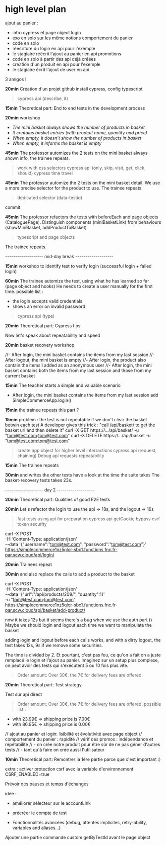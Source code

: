 # high level plan


ajout au panier :
- intro cypress et page object
login
- exo en solo sur les même notions
comportement du panier
- code en solo
- réécriture du login en api pour l'exemple
- le stagiaire réécrit l'ajout au panier en api
promotions
- code en solo à partir des api déjà créées
- création d'un produit en api pour l'exemple
- le stagiaire écrit l'ajout de user en api

3 amigos !


**20min**
Création d'un projet github
install cypress, config typescript

> cypress api (describe, it)

**15min**
Theoretical part: End to end tests in the development process


**20min**
workshop

- _The mini basket always shows the number of products in basket_
- _It contains basket entries (with prodcut name, quantity and price)_
- _When empty, it doesn't show the number of products in basket_
- _When empty, it informs the basket is empty_

**45min**
The professor automizes the 2 tests on the mini basket always shown info,
the trainee repeats.

> work with css selectors
> cypress api (only, skip, visit, get, click, should)
> cypress time travel

**45min**
The professor automize the 2 tests on the mini basket detail.
We use a more precise selector for the product to use.
The trainee repeats.

> dedicated selector (data-testid)

commit

**45min**
The professor refactors the tests with beforeEach and page objects (CataloguePage).
Distinguish components (miniBasketLink) from behaviours (showMiniBasket, addProductToBasket)

> typescript and page objects

The trainee repeats.


------------------- mid-day break -------------------



**15min**
workshop to identify test to verify login
(successful login + failed login)

**60min**
The trainee automize the test, using what he has learned so far (page object and hooks)
He needs to create a user manually for the first time.
possible list :
- the login accepts valid credentials
- shows an error on invalid password

> cypress api (type)

**20min**
Theoretical part: Cypress tips


Now let's speak about repeatability and speed

**20min**
basket recovery workshop

//- After login, the mini basket contains the items from my last session
//- After logout, the mini basket is empty
//- After login, the product also contain the items I added as an anonymous user
//- After login, the mini basket contains both the items from my last session and those from my current basket

**15min**
The teacher starts a simple and valuable scenario
- After login, the mini basket contains the items from my last session
add SimpleCommerceApp.login()

**15min**
the trainee repeats this part ?

**15min**
problem : the test is not repeatable if we don't clear the basket betwin each test
A developer gives this trick :
"call /api/basket/ to get the basket url and then delete it"
curl -X GET https://.../api/basket/ -u "tom@test.com:tom@test.com"
curl -X DELETE https://.../api/basket -u "tom@test.com:tom@test.com"

> create app object for higher level interractions
> cypress api (request, chaining)
> Debug api requests
> repeatability

**15min**
The trainee repeats

**30min**
and writes the other tests
have a look at the time the suite takes
The basket-recovery tests takes 23s.

------------------- day 2 -------------------

**20min**
Theoretical part: Qualities of good E2E tests

**20min**
Let's refactor the login to use the api -> 18s, and the logout -> 16s 
> fast tests using api for preparation
> cypress api getCookie
> bypass csrf token security

curl -X POST \
  -H 'Content-Type: application/json' \
  --data '{"username":"tom@test.com", "password":"tom@test.com"}' \
  https://simplecommerce1nz5qlcr-sbc1.functions.fnc.fr-par.scw.cloud/api/login/

**20min**
Trainees repeat

**30min**
and also replace the calls to add a product to the basket

curl -X POST \
  -H 'Content-Type: application/json' \
  --data '{"url":"/api/products/209/", "quantity":1}' \
  -u "tom@test.com:tom@test.com" \
  https://simplecommerce1nz5qlcr-sbc1.functions.fnc.fr-par.scw.cloud/api/basket/add-product/

now it takes 12s
but it seems there's a bug when we use the auth part ()
Maybe we should login and logout each time we want to manipulate the basket

adding login and logout before each calls works, and with a dirty logout, the test takes 12s, 9s if we remove some securities.

The time is divided by 2. Et pourtant, c'est pas fou, ce qu'on a fait
on a juste remplacé le login et l'ajout au panier.
Imaginez sur un setup plus complexe, on peut avoir des tests qui s'exécutent 5 ou 10 fois plus vite.


> Order amount:
> Over 30€, the 7€ for delivery fees are offered.


**20min**
Theoretical part: Test strategy

Test sur api direct

> Order amount: Over 30€, the 7€ for delivery fees are offered.
possible list :
+ with 23.99€ => shipping price is 7.00€
+ with 86.95€ => shipping price is 0.00€




// ajout au panier et login: lisibilité et évolutivité avec page object
// comportement du panier : rapidité
// vérif des promos : indépendance et répétabilité
//  - on crée notre produit pour être sûr de ne pas géner d'autres tests
//  - tant qu'à faire on crée aussi l'utilisateur



**10min**
Theoretical part: Remontrer la 1ère partie parce que c'est important :)


extra :
activer protection csrf avec la variable d'environnement CSRF_ENABLED=true


Prévoir des pauses et temps d'échanges

idée :
- améliorer sélecteur sur le accountLink
- précréer le compte de test



- Fonctionnalités avancées (debug, attentes implicites, retry-ability, variables and aliases...)

Ajouter une partie commande custom getByTestId avant le page object

